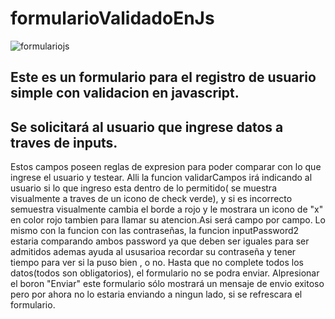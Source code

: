 # formularioValidadoEnJs


![formulariojs](https://github.com/perd2020/formularioValidadoEnJs/assets/91780371/0d68891d-8ea7-47ef-ae72-adca81ab3345)

## Este es un formulario para el registro de usuario simple con validacion en javascript.
## Se solicitará al usuario que ingrese datos a traves de inputs.
Estos campos poseen reglas de expresion para poder comparar con lo que ingrese el usuario y testear.
Alli la funcion validarCampos irá indicando al usuario si lo que ingreso esta dentro de lo permitido( se muestra visualmente a traves de un icono de check verde),  y si es incorrecto semuestra visualmente cambia el borde a rojo y le mostrara un icono de "x" en color rojo tambien para llamar su atencion.Asi será campo por campo.
Lo mismo con la funcion con las contraseñas, la funcion inputPassword2 estaria comparando ambos password ya que deben ser iguales para ser admitidos ademas ayuda al ususarioa recordar su contraseña y tener tiempo para ver si la puso bien , o no.
Hasta que no complete todos los datos(todos son obligatorios), el formulario no se podra enviar. 
Alpresionar el boron "Enviar"  este formulario sólo mostrará un mensaje de envio exitoso pero por ahora no lo estaria enviando a ningun lado, si se refrescara el formulario.
 ## 


